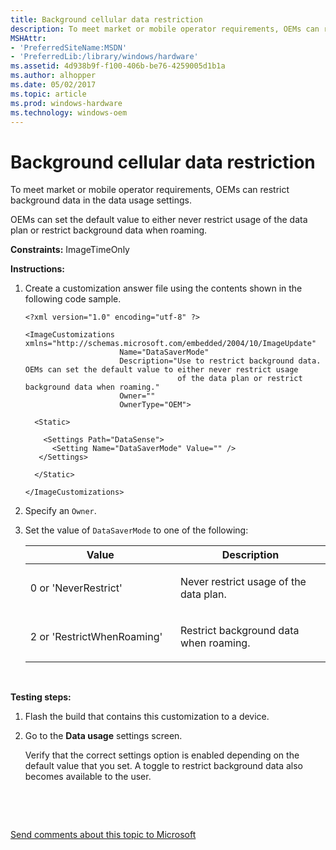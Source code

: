 ```yaml
---
title: Background cellular data restriction
description: To meet market or mobile operator requirements, OEMs can restrict background data in the data usage settings.
MSHAttr:
- 'PreferredSiteName:MSDN'
- 'PreferredLib:/library/windows/hardware'
ms.assetid: 4d938b9f-f100-406b-be76-4259005d1b1a
ms.author: alhopper
ms.date: 05/02/2017
ms.topic: article
ms.prod: windows-hardware
ms.technology: windows-oem
---
```


# Background cellular data restriction


To meet market or mobile operator requirements, OEMs can restrict background data in the data usage settings.

OEMs can set the default value to either never restrict usage of the data plan or restrict background data when roaming.

<a href="" id="constraints---imagetimeonly"></a>**Constraints:** ImageTimeOnly  

<a href="" id="instructions-"></a>**Instructions:**  
1.  Create a customization answer file using the contents shown in the following code sample.

    ``` syntax
    <?xml version="1.0" encoding="utf-8" ?>  

    <ImageCustomizations xmlns="http://schemas.microsoft.com/embedded/2004/10/ImageUpdate"  
                         Name="DataSaverMode"  
                         Description="Use to restrict background data. OEMs can set the default value to either never restrict usage
                                      of the data plan or restrict background data when roaming."  
                         Owner=""  
                         OwnerType="OEM"> 
      
      <Static>  

        <Settings Path="DataSense">  
          <Setting Name="DataSaverMode" Value="" />    
       </Settings>  

      </Static>

    </ImageCustomizations>
    ```

2.  Specify an `Owner`.

3.  Set the value of `DataSaverMode` to one of the following:

    <table>
    <colgroup>
    <col width="50%" />
    <col width="50%" />
    </colgroup>
    <thead>
    <tr class="header">
    <th>Value</th>
    <th>Description</th>
    </tr>
    </thead>
    <tbody>
    <tr class="odd">
    <td><p>0 or 'NeverRestrict'</p></td>
    <td><p>Never restrict usage of the data plan.</p></td>
    </tr>
    <tr class="even">
    <td><p>2 or 'RestrictWhenRoaming'</p></td>
    <td><p>Restrict background data when roaming.</p></td>
    </tr>
    </tbody>
    </table>

     

<a href="" id="testing-steps-"></a>**Testing steps:**  
1.  Flash the build that contains this customization to a device.

2.  Go to the **Data usage** settings screen.

    Verify that the correct settings option is enabled depending on the default value that you set. A toggle to restrict background data also becomes available to the user.

 

 

[Send comments about this topic to Microsoft](mailto:wsddocfb@microsoft.com?subject=Documentation%20feedback%20%5Bp_phCustomization\p_phCustomization%5D:%20Background%20cellular%20data%20restriction%20%20RELEASE:%20%289/7/2016%29&body=%0A%0APRIVACY%20STATEMENT%0A%0AWe%20use%20your%20feedback%20to%20improve%20the%20documentation.%20We%20don't%20use%20your%20email%20address%20for%20any%20other%20purpose,%20and%20we'll%20remove%20your%20email%20address%20from%20our%20system%20after%20the%20issue%20that%20you're%20reporting%20is%20fixed.%20While%20we're%20working%20to%20fix%20this%20issue,%20we%20might%20send%20you%20an%20email%20message%20to%20ask%20for%20more%20info.%20Later,%20we%20might%20also%20send%20you%20an%20email%20message%20to%20let%20you%20know%20that%20we've%20addressed%20your%20feedback.%0A%0AFor%20more%20info%20about%20Microsoft's%20privacy%20policy,%20see%20http://privacy.microsoft.com/default.aspx. "Send comments about this topic to Microsoft")




